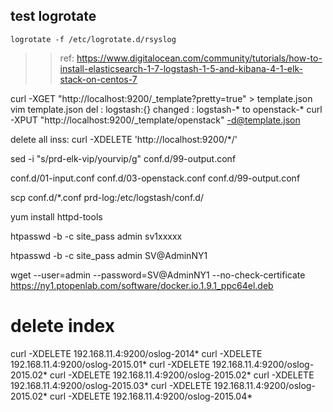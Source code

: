 
## test logrotate
``` shell
logrotate -f /etc/logrotate.d/rsyslog 
```


>> ref:
https://www.digitalocean.com/community/tutorials/how-to-install-elasticsearch-1-7-logstash-1-5-and-kibana-4-1-elk-stack-on-centos-7


curl -XGET "http://localhost:9200/_template?pretty=true"  > template.json
vim template.json
del : logstash:{}
changed : logstash-* to openstack-*
curl -XPUT "http://localhost:9200/_template/openstack"   -d@template.json

delete all inss:
curl -XDELETE 'http://localhost:9200/*/'

sed -i "s/prd-elk-vip/yourvip/g" conf.d/99-output.conf

conf.d/01-input.conf
conf.d/03-openstack.conf
conf.d/99-output.conf

scp conf.d/*.conf prd-log:/etc/logstash/conf.d/


yum install httpd-tools

 htpasswd -b -c site_pass admin sv1xxxxx

htpasswd -b -c site_pass admin SV@AdminNY1

wget --user=admin --password=SV@AdminNY1 --no-check-certificate https://ny1.ptopenlab.com/software/docker.io.1.9.1_ppc64el.deb



# delete index
curl -XDELETE 192.168.11.4:9200/oslog-2014*
curl -XDELETE 192.168.11.4:9200/oslog-2015.01*
curl -XDELETE 192.168.11.4:9200/oslog-2015.02*
curl -XDELETE 192.168.11.4:9200/oslog-2015.02*
curl -XDELETE 192.168.11.4:9200/oslog-2015.03*
curl -XDELETE 192.168.11.4:9200/oslog-2015.02*
curl -XDELETE 192.168.11.4:9200/oslog-2015.04*

